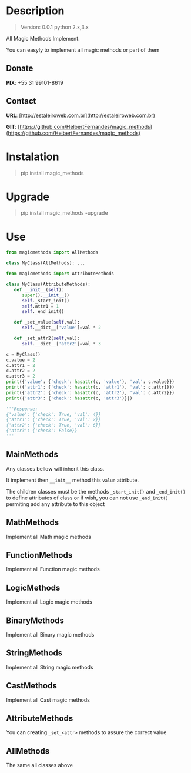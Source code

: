 # Description

> Version: 0.0.1
> python 2.x,3.x

All Magic Methods Implement.

You can easyly to implement all magic methods or part of them

## Donate

**PIX**: +55 31 99101-8619

## Contact

**URL**: [http://estaleiroweb.com.br](http://estaleiroweb.com.br)

**GIT**: [https://github.com/HelbertFernandes/magic_methods](https://github.com/HelbertFernandes/magic_methods)

# Instalation

> pip install magic_methods

# Upgrade

> pip install magic_methods -upgrade

# Use

```python
from magicmethods import AllMethods

class MyClass(AllMethods): ...
```

```python
from magicmethods import AttributeMethods

class MyClass(AttributeMethods):
   def __init__(self):
      super().__init__()
      self._start_init()
      self.attr1 = 1
      self._end_init()

   def _set_value(self,val):
      self.__dict__['value']=val * 2

   def _set_attr2(self,val):
      self.__dict__['attr2']=val * 3

c = MyClass()
c.value = 2
c.attr1 = 2
c.attr2 = 2
c.attr3 = 2
print({'value': {'check': hasattr(c, 'value'), 'val': c.value}})
print({'attr1': {'check': hasattr(c, 'attr1'), 'val': c.attr1}})
print({'attr2': {'check': hasattr(c, 'attr2'), 'val': c.attr2}})
print({'attr3': {'check': hasattr(c, 'attr3')}})

'''Response: 
{'value': {'check': True, 'val': 4}}
{'attr1': {'check': True, 'val': 2}}
{'attr2': {'check': True, 'val': 6}}
{'attr3': {'check': False}}
'''
```

## MainMethods

Any classes bellow will inherit this class.

It implement then `__init__` method this `value` attribute.

The children classes must be the methods `_start_init()` and `_end_init()` to define attributes of class or if wish, you can not use `_end_init()` permiting add any attribute to this object

## MathMethods

Implement all Math magic methods

## FunctionMethods

Implement all Function magic methods

## LogicMethods

Implement all Logic magic methods

## BinaryMethods

Implement all Binary magic methods

## StringMethods

Implement all String magic methods

## CastMethods

Implement all Cast magic methods

## AttributeMethods

You can creating `_set_<attr>` methods to assure the correct value

## AllMethods

The same all classes above
